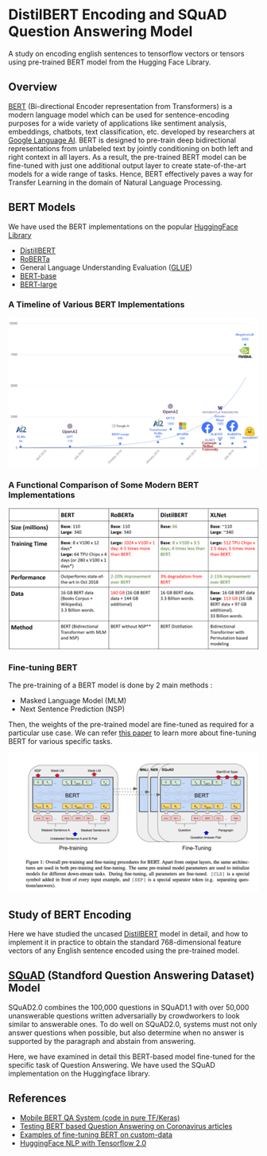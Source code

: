 # DistilBERT Encoding and SQuAD Question Answering Model
A study on encoding english sentences to tensorflow vectors or tensors using pre-trained BERT model from the Hugging Face Library.

## Overview 

[BERT](https://arxiv.org/abs/1810.04805) (Bi-directional Encoder representation from Transformers) is a modern language model which can be used for sentence-encoding purposes for a wide variety of applications like sentiment analysis, embeddings, chatbots, text classification, etc. developed by researchers at [Google Language AI](https://research.google/teams/language/). BERT is designed to pre-train deep bidirectional representations from unlabeled text by jointly conditioning on both left and right context in all layers. As a result, the pre-trained BERT model can be fine-tuned with just one additional output layer to create state-of-the-art models for a wide range of tasks. Hence, BERT effectively paves a way for Transfer Learning in the domain of Natural Language Processing.

## BERT Models

We have used the BERT implementations on the popular [HuggingFace Library](https://huggingface.co/)

- [DistillBERT](https://huggingface.co/transformers/model_doc/distilbert.html)
- [RoBERTa](https://huggingface.co/transformers/model_doc/roberta.html)
- General Language Understanding Evaluation ([GLUE](https://gluebenchmark.com/))
- [BERT-base](https://huggingface.co/bert-base-uncased)
- [BERT-large](https://huggingface.co/bert-large-uncased)




### A Timeline of Various BERT Implementations

![Timeline of the Implementations of BERT](BERT_Timeline.png)


### A Functional Comparison of Some Modern BERT Implementations

![Comparison of Various BERT Models](BERT_Comparison.png)


### Fine-tuning BERT 

The pre-training of a BERT model is done by 2 main methods :
- Masked Language Model (MLM)
- Next Sentence Prediction (NSP)

Then, the weights of the pre-trained model are fine-tuned as required for a particular use case. We can refer [this paper](https://arxiv.org/pdf/1810.04805.pdf) to learn more about fine-tuning BERT for various specific tasks. 

![BERT Pre-Training and Fine-tuning](BERT_Training.png)


## Study of BERT Encoding

Here we have studied the uncased [DistilBERT](https://arxiv.org/abs/1910.01108) model in detail, and how to implement it in practice to obtain the standard 768-dimensional feature vectors of any English sentence encoded using the pre-trained model. 

## [SQuAD](https://rajpurkar.github.io/SQuAD-explorer/) (Standford Question Answering Dataset) Model

SQuAD2.0 combines the 100,000 questions in SQuAD1.1 with over 50,000 unanswerable questions written adversarially by crowdworkers to look similar to answerable ones. To do well on SQuAD2.0, systems must not only answer questions when possible, but also determine when no answer is supported by the paragraph and abstain from answering.

Here, we have examined in detail this BERT-based model fine-tuned for the specific task of Question Answering. We have used the SQuAD implementation on the Huggingface library.

## References

* [Mobile BERT QA System (code in pure TF/Keras)](https://www.tensorflow.org/lite/models/bert_qa/overview)
* [Testing BERT based Question Answering on Coronavirus articles](https://towardsdatascience.com/testing-bert-based-question-answering-on-coronavirus-articles-13623637a4ff)
* [Examples of fine-tuning BERT on custom-data](https://huggingface.co/transformers/examples.html#squad)
* [HuggingFace NLP with Tensorflow 2.0](https://medium.com/tensorflow/using-tensorflow-2-for-state-of-the-art-natural-language-processing-102445cda54a)
